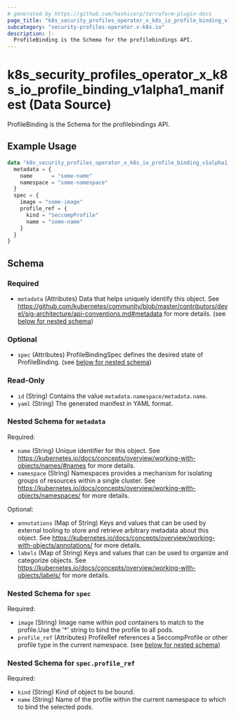 ```yaml
---
# generated by https://github.com/hashicorp/terraform-plugin-docs
page_title: "k8s_security_profiles_operator_x_k8s_io_profile_binding_v1alpha1_manifest Data Source - terraform-provider-k8s"
subcategory: "security-profiles-operator.x-k8s.io"
description: |-
  ProfileBinding is the Schema for the profilebindings API.
---
```


# k8s_security_profiles_operator_x_k8s_io_profile_binding_v1alpha1_manifest (Data Source)

ProfileBinding is the Schema for the profilebindings API.

## Example Usage

```terraform
data "k8s_security_profiles_operator_x_k8s_io_profile_binding_v1alpha1_manifest" "example" {
  metadata = {
    name      = "some-name"
    namespace = "some-namespace"
  }
  spec = {
    image = "some-image"
    profile_ref = {
      kind = "SeccompProfile"
      name = "some-name"
    }
  }
}
```

<!-- schema generated by tfplugindocs -->
## Schema

### Required

- `metadata` (Attributes) Data that helps uniquely identify this object. See https://github.com/kubernetes/community/blob/master/contributors/devel/sig-architecture/api-conventions.md#metadata for more details. (see [below for nested schema](#nestedatt--metadata))

### Optional

- `spec` (Attributes) ProfileBindingSpec defines the desired state of ProfileBinding. (see [below for nested schema](#nestedatt--spec))

### Read-Only

- `id` (String) Contains the value `metadata.namespace/metadata.name`.
- `yaml` (String) The generated manifest in YAML format.

<a id="nestedatt--metadata"></a>
### Nested Schema for `metadata`

Required:

- `name` (String) Unique identifier for this object. See https://kubernetes.io/docs/concepts/overview/working-with-objects/names/#names for more details.
- `namespace` (String) Namespaces provides a mechanism for isolating groups of resources within a single cluster. See https://kubernetes.io/docs/concepts/overview/working-with-objects/namespaces/ for more details.

Optional:

- `annotations` (Map of String) Keys and values that can be used by external tooling to store and retrieve arbitrary metadata about this object. See https://kubernetes.io/docs/concepts/overview/working-with-objects/annotations/ for more details.
- `labels` (Map of String) Keys and values that can be used to organize and categorize objects. See https://kubernetes.io/docs/concepts/overview/working-with-objects/labels/ for more details.


<a id="nestedatt--spec"></a>
### Nested Schema for `spec`

Required:

- `image` (String) Image name within pod containers to match to the profile.Use the '*' string to bind the profile to all pods.
- `profile_ref` (Attributes) ProfileRef references a SeccompProfile or other profile type in the current namespace. (see [below for nested schema](#nestedatt--spec--profile_ref))

<a id="nestedatt--spec--profile_ref"></a>
### Nested Schema for `spec.profile_ref`

Required:

- `kind` (String) Kind of object to be bound.
- `name` (String) Name of the profile within the current namespace to which to bind the selected pods.
